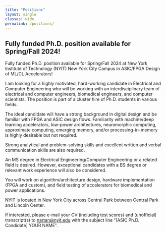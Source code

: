 ```yaml
--- 
title: "Positions"
layout: single 
classes: wide
permalink: /positions/ 
---
```


## Fully funded Ph.D. position available for Spring/Fall 2024!

Fully funded Ph.D. position available for Spring/Fall 2024 at New York Institute of Technology (NYIT) New York City Campus in ASIC/FPGA Design of ML/DL Accelerators!  
  
I am looking for a highly motivated, hard-working candidate in Electrical and Computer Engineering who will be working with an interdisciplinary team of electrical and computer engineers, biomedical engineers, and computer scientists. The position is part of a cluster hire of Ph.D. students in various fields.  
  
The ideal candidate will have a strong background in digital design and be familiar with FPGA and ASIC design flows. Familiarity with machine/deep learning accelerators, low-power architectures, neuromorphic computing, approximate computing, emerging memory, and/or processing-in-memory is highly desirable but not required.  
  
Strong analytical and problem-solving skills and excellent written and verbal communication skills are also required.  
  
An MS degree in Electrical Engineering/Computer Engineering or a related field is desired. However, exceptional candidates with a BS degree or relevant work experience will also be considered.  
  
You will work on algorithm/architecture design, hardware implementation (FPGA and custom), and field testing of accelerators for biomedical and power applications.  
  
NYIT is located in New York City across Central Park between Central Park and Lincoln Center.  
  
If interested, please e-mail your CV (including test scores) and (unofficial) transcript(s) to [nartan@nyit.edu](mailto:nartan@nyit.edu) with the subject line “[ASIC Ph.D. Candidate] YOUR NAME”.

